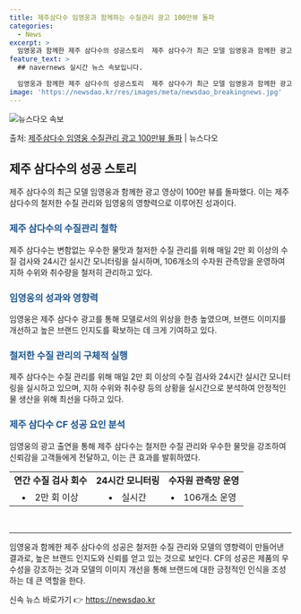 ```yaml
---
title: 제주삼다수 임영웅과 함께하는 수질관리 광고 100만뷰 돌파
categories:
  - News
excerpt: >
  임영웅과 함께한 제주 삼다수의 성공스토리  제주 삼다수가 최근 모델 임영웅과 함께한 광고 영상이 100만뷰를…
feature_text: >
  ## navernews 실시간 뉴스 속보입니다.

  임영웅과 함께한 제주 삼다수의 성공스토리  제주 삼다수가 최근 모델 임영웅과 함께한 광고 영상이 100만뷰를…
image: 'https://newsdao.kr/res/images/meta/newsdao_breakingnews.jpg'
---
```


![뉴스다오 속보](https://newsdao.kr/res/images/meta/newsdao_breakingnews.jpg)

<p>출처: <a href="https://newsdao.kr/4523" rel="dofollow">제주삼다수 임영웅 수질관리 광고 100만뷰 돌파</a> | 뉴스다오</p>

<h2 data-ke-size="size26">제주 삼다수의 성공 스토리</h2>
<p data-ke-size="size16">제주 삼다수의 최근 모델 임영웅과 함께한 광고 영상이 100만 뷰를 돌파했다. 이는 제주 삼다수의 철저한 수질 관리와 임영웅의 영향력으로 이루어진 성과이다.</p>

<h3><b><span style="color: #1a5490;">제주 삼다수의 수질관리 철학</span></b></h3>
<p data-ke-size="size16">제주 삼다수는 변함없는 우수한 물맛과 철저한 수질 관리를 위해 매일 2만 회 이상의 수질 검사와 24시간 실시간 모니터링을 실시하며, 106개소의 수자원 관측망을 운영하여 지하 수위와 취수량을 철저히 관리하고 있다.</p>

<h3><b><span style="color: #1a5490;">임영웅의 성과와 영향력</span></b></h3>
<p data-ke-size="size16">임영웅은 제주 삼다수 광고를 통해 모델로서의 위상을 한층 높였으며, 브랜드 이미지를 개선하고 높은 브랜드 인지도를 확보하는 데 크게 기여하고 있다.</p>

<h3><b><span style="color: #1a5490;">철저한 수질 관리의 구체적 실행</span></b></h3>
<p data-ke-size="size16">제주 삼다수는 수질 관리를 위해 매일 2만 회 이상의 수질 검사와 24시간 실시간 모니터링을 실시하고 있으며, 지하 수위와 취수량 등의 상황을 실시간으로 분석하여 안정적인 물 생산을 위해 최선을 다하고 있다.</p>

<h3><b><span style="color: #1a5490;">제주 삼다수 CF 성공 요인 분석</span></b></h3>
<p data-ke-size="size16">임영웅의 광고 출연을 통해 제주 삼다수는 철저한 수질 관리와 우수한 물맛을 강조하여 신뢰감을 고객들에게 전달하고, 이는 큰 효과를 발휘하였다.</p>

<table>
	<tr>
		<td style="text-align: center; height: 17px;"><b>연간 수질 검사 회수</b></td>
		<td style="text-align: center; height: 17px;"><b>24시간 모니터링</b></td>
		<td style="text-align: center; height: 17px;"><b>수자원 관측망 운영</b></td>
	</tr>
	<tr>
		<td style="text-align: center; height: 17px;"><li>2만 회 이상</li></td>
		<td style="text-align: center; height: 17px;"><li>실시간</li></td>
		<td style="text-align: center; height: 17px;"><li>106개소 운영</li></td>
	</tr>
</table>
<br>
<hr>
<p data-ke-size="size16">임영웅과 함께한 제주 삼다수의 성공은 철저한 수질 관리와 모델의 영향력이 만들어낸 결과로, 높은 브랜드 인지도와 신뢰를 얻고 있는 것으로 보인다. CF의 성공은 제품의 우수성을 강조하는 것과 모델의 이미지 개선을 통해 브랜드에 대한 긍정적인 인식을 조성하는 데 큰 역할을 한다.</p> 

신속 뉴스 바로가기 👉 <a href="https://newsdao.kr" rel="dofollow">https://newsdao.kr</a>


